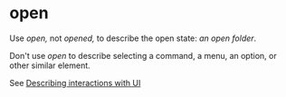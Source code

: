 # open

Use *open,* not *opened,* to describe the open state: *an open folder*.

Don't use *open* to describe selecting a command, a menu, an option, or other similar element.

See [Describing interactions with UI](https://worldready.cloudapp.net/Styleguide/Read?id=2700&topicid=26472)
